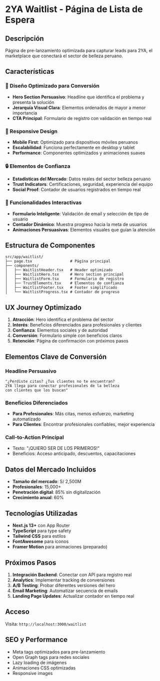 # 2YA Waitlist - Página de Lista de Espera

## Descripción
Página de pre-lanzamiento optimizada para capturar leads para 2YA, el marketplace que conectará el sector de belleza peruano.

## Características

### 🎯 Diseño Optimizado para Conversión
- **Hero Section Persuasivo**: Headline que identifica el problema y presenta la solución
- **Jerarquía Visual Clara**: Elementos ordenados de mayor a menor importancia
- **CTA Principal**: Formulario de registro con validación en tiempo real

### 📱 Responsive Design
- **Mobile First**: Optimizado para dispositivos móviles peruanos
- **Escalabilidad**: Funciona perfectamente en desktop y tablet
- **Performance**: Componentes optimizados y animaciones suaves

### 🔒 Elementos de Confianza
- **Estadísticas del Mercado**: Datos reales del sector belleza peruano
- **Trust Indicators**: Certificaciones, seguridad, experiencia del equipo
- **Social Proof**: Contador de usuarios registrados en tiempo real

### 🚀 Funcionalidades Interactivas
- **Formulario Inteligente**: Validación de email y selección de tipo de usuario
- **Contador Dinámico**: Muestra progreso hacia la meta de usuarios
- **Animaciones Persuasivas**: Elementos visuales que guían la atención

## Estructura de Componentes

```
src/app/waitlist/
├── page.tsx                 # Página principal
├── components/
│   ├── WaitlistHeader.tsx   # Header optimizado
│   ├── WaitlistHero.tsx     # Hero section principal
│   ├── WaitlistForm.tsx     # Formulario de registro
│   ├── TrustElements.tsx    # Elementos de confianza
│   ├── WaitlistFooter.tsx   # Footer simplificado
│   └── WaitlistProgress.tsx # Contador de progreso
```

## UX Journey Optimizado

1. **Atracción**: Hero identifica el problema del sector
2. **Interés**: Beneficios diferenciados para profesionales y clientes
3. **Confianza**: Elementos sociales y de autoridad
4. **Conversión**: Formulario simple con beneficios claros
5. **Retención**: Página de confirmación con próximos pasos

## Elementos Clave de Conversión

### Headline Persuasivo
```
"¿Perdiste citas? ¿Tus clientes no te encuentran?
2YA llega para conectar profesionales de la belleza
con clientes que los buscan"
```

### Beneficios Diferenciados
- **Para Profesionales**: Más citas, menos esfuerzo, marketing automatizado
- **Para Clientes**: Encontrar profesionales confiables, mejor experiencia

### Call-to-Action Principal
- Texto: "¡QUIERO SER DE LOS PRIMEROS!"
- Beneficios: Acceso anticipado, descuentos, capacitaciones

## Datos del Mercado Incluidos

- **Tamaño del mercado**: S/ 2,500M
- **Profesionales**: 15,000+
- **Penetración digital**: 85% sin digitalización
- **Crecimiento anual**: 60%

## Tecnologías Utilizadas

- **Next.js 13+** con App Router
- **TypeScript** para type safety
- **Tailwind CSS** para estilos
- **FontAwesome** para iconos
- **Framer Motion** para animaciones (preparado)

## Próximos Pasos

1. **Integración Backend**: Conectar con API para registro real
2. **Analytics**: Implementar tracking de conversiones
3. **A/B Testing**: Probar diferentes versiones del hero
4. **Email Marketing**: Automatizar secuencia de emails
5. **Landing Page Updates**: Actualizar contador en tiempo real

## Acceso

Visita: `http://localhost:3000/waitlist`

## SEO y Performance

- Meta tags optimizados para pre-lanzamiento
- Open Graph tags para redes sociales
- Lazy loading de imágenes
- Animaciones CSS optimizadas
- Responsive images

